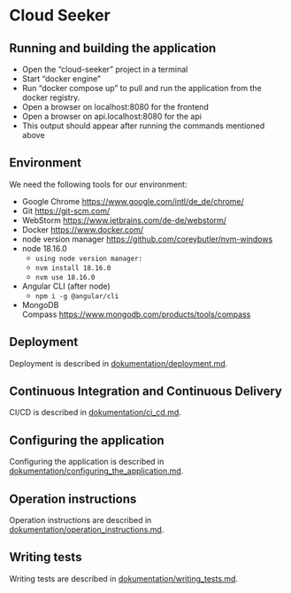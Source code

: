 # Cloud Seeker
## Running and building the application

* Open the “cloud-seeker” project in a terminal
* Start “docker engine”
* Run “docker compose up” to pull and run the application from the docker registry.
* Open a browser on localhost:8080 for the frontend
* Open a browser on api.localhost:8080 for the api
* This output should appear after running the commands mentioned above

## Environment
We need the following tools for our environment:

* Google Chrome https://www.google.com/intl/de_de/chrome/
* Git https://git-scm.com/
* WebStorm https://www.jetbrains.com/de-de/webstorm/
* Docker https://www.docker.com/
* node version manager https://github.com/coreybutler/nvm-windows
* node 18.16.0
    * `using node version manager:`
    * `nvm install 18.16.0`
    * `nvm use 18.16.0`
* Angular CLI (after node)
    * `npm i -g @angular/cli`
* MongoDB Compass https://www.mongodb.com/products/tools/compass


## Deployment

Deployment is described in [dokumentation/deployment.md](/dokumentation/deployment.md).


## Continuous Integration and Continuous Delivery
CI/CD is described in [dokumentation/ci_cd.md](/dokumentation/ci_cd.md).

## Configuring the application
Configuring the application is described in [dokumentation/configuring_the_application.md](/dokumentation/configuring_the_application.md).

## Operation instructions
Operation instructions are described in [dokumentation/operation_instructions.md](/dokumentation/operation_instructions.md).

## Writing tests
Writing tests are described in [dokumentation/writing_tests.md](/dokumentation/writing_tests.md).
